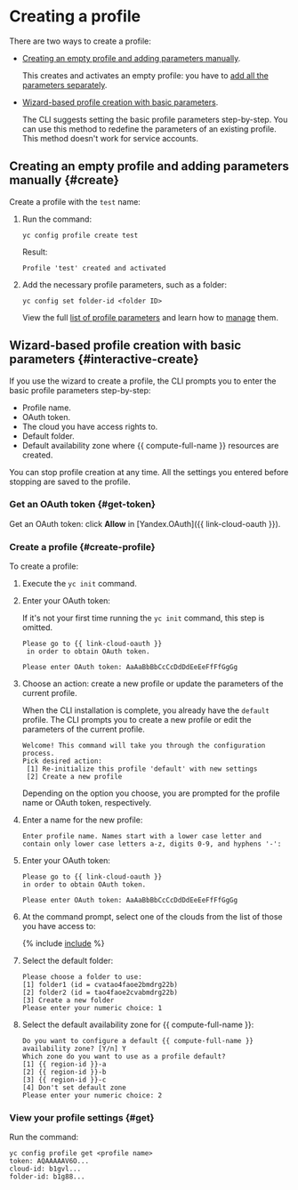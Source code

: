 # Creating a profile

There are two ways to create a profile:
- [Creating an empty profile and adding parameters manually](#create).

   This creates and activates an empty profile: you have to [add all the parameters separately](manage-properties.md).
- [Wizard-based profile creation with basic parameters](#interactive-create).

   The CLI suggests setting the basic profile parameters step-by-step. You can use this method to redefine the parameters of an existing profile. This method doesn't work for service accounts.

## Creating an empty profile and adding parameters manually {#create}

Create a profile with the `test` name:
1. Run the command:
   
   ```
   yc config profile create test
   ```
   
   Result:
   
   ```
   Profile 'test' created and activated
   ```
   

1. Add the necessary profile parameters, such as a folder:

   ```
   yc config set folder-id <folder ID>
   ```

   View the full [list of profile parameters](../../concepts/core-properties.md) and learn how to [manage](manage-properties.md) them.

## Wizard-based profile creation with basic parameters {#interactive-create}



If you use the wizard to create a profile, the CLI prompts you to enter the basic profile parameters step-by-step:
- Profile name.
- OAuth token.
- The cloud you have access rights to.
- Default folder.
- Default availability zone where {{ compute-full-name }} resources are created.

You can stop profile creation at any time. All the settings you entered before stopping are saved to the profile.

### Get an OAuth token {#get-token}

Get an OAuth token: click **Allow** in [Yandex.OAuth]({{ link-cloud-oauth }}).

### Create a profile {#create-profile}

To create a profile:
1. Execute the `yc init` command.
1. Enter your OAuth token:

   If it's not your first time running the `yc init` command, this step is omitted.

   ```
   Please go to {{ link-cloud-oauth }}
    in order to obtain OAuth token.

   Please enter OAuth token: AaAaBbBbCcCcDdDdEeEeFfFfGgGg
   ```
1. Choose an action: create a new profile or update the parameters of the current profile.

   When the CLI installation is complete, you already have the `default` profile. The CLI prompts you to create a new profile or edit the parameters of the current profile.

   ```
   Welcome! This command will take you through the configuration process.
   Pick desired action:
    [1] Re-initialize this profile 'default' with new settings
    [2] Create a new profile
   ```

   Depending on the option you choose, you are prompted for the profile name or OAuth token, respectively.
1. Enter a name for the new profile:

   ```
   Enter profile name. Names start with a lower case letter and contain only lower case letters a-z, digits 0-9, and hyphens '-':
   ```
1. Enter your OAuth token:

   ```
   Please go to {{ link-cloud-oauth }}
   in order to obtain OAuth token.

   Please enter OAuth token: AaAaBbBbCcCcDdDdEeEeFfFfGgGg
   ```
1. At the command prompt, select one of the clouds from the list of those you have access to:

   {% include [include](../../../_includes/cli/choose-cloud.md) %}

1. Select the default folder:

   ```
   Please choose a folder to use:
   [1] folder1 (id = cvatao4faoe2bmdrg22b)
   [2] folder2 (id = tao4faoe2cvabmdrg22b)
   [3] Create a new folder
   Please enter your numeric choice: 1
   ```
1. Select the default availability zone for {{ compute-full-name }}:

   ```
   Do you want to configure a default {{ compute-full-name }} availability zone? [Y/n] Y
   Which zone do you want to use as a profile default?
   [1] {{ region-id }}-a
   [2] {{ region-id }}-b
   [3] {{ region-id }}-c
   [4] Don't set default zone
   Please enter your numeric choice: 2
   ```

### View your profile settings {#get}

Run the command:

```
yc config profile get <profile name>
token: AQAAAAAV6O...
cloud-id: b1gvl...
folder-id: b1g88...
```



